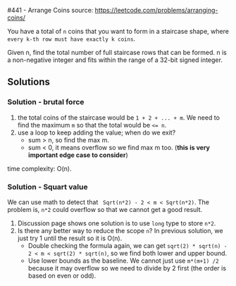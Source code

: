 #441 - Arrange Coins
source: https://leetcode.com/problems/arranging-coins/

You have a total of `n` coins that you want to form in a staircase shape, where `every k-th row must have exactly k coins`.

Given n, find the total number of full staircase rows that can be formed. n is a non-negative integer and fits within the range of a 32-bit signed integer.

## Solutions
### Solution - brutal force
1. the total coins of the staircase would be `1 + 2 + ... + m`. We need to find the maximum `m` so that the total would be `<= n`.
2. use a loop to keep adding the value; when do we exit?
	* sum > n, so find the max m.
	* sum < 0, it means overflow so we find max m too. (**this is very important edge case to consider**)

time complexity: O(n).

### Solution - Squart value
We can use math to detect that ` Sqrt(n*2) - 2 < m < Sqrt(n*2)`. The problem is, `n*2` could overflow so that we cannot get a good result.

1. Discussion page shows one solution is to use `long` type to store `n*2`.
2. Is there any better way to reduce the scope `n`? In previous solution, we just try 1 until the result so it is O(n). 
	* Double checking the formula again, we can get `sqrt(2) * sqrt(n) - 2 < m < sqrt(2) * sqrt(n)`, so we find both lower and upper bound.
	* Use lower bounds as the baseline. We cannot just use `m*(m+1) /2` because it may overflow so we need to divide by 2 first (the order is based on even or odd).
